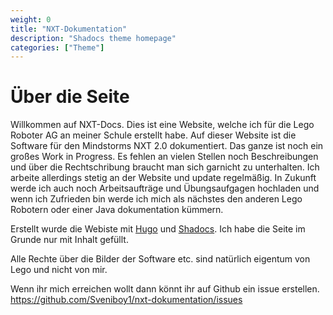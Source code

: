 ```yaml
---
weight: 0
title: "NXT-Dokumentation"
description: "Shadocs theme homepage"
categories: ["Theme"]
---
```


# Über die Seite

Willkommen auf NXT-Docs. Dies ist eine Website, welche ich für die Lego Roboter AG an meiner Schule erstellt habe. Auf dieser Website ist die Software für den Mindstorms NXT 2.0 dokumentiert. Das ganze ist noch ein großes Work in Progress. Es fehlen an vielen Stellen noch Beschreibungen und über die Rechtschribung braucht man sich garnicht zu unterhalten. Ich arbeite allerdings stetig an der Website und update regelmäßig. In Zukunft werde ich auch noch Arbeitsaufträge und Übungsaufgagen hochladen und wenn ich Zufrieden bin werde ich mich als nächstes den anderen Lego Robotern oder einer Java dokumentation kümmern.

Erstellt wurde die Webiste mit [Hugo](https://gohugo.io/) und [Shadocs](https://shadocs.netlify.app/). Ich habe die Seite im Grunde nur mit Inhalt gefüllt.

Alle Rechte über die Bilder der Software etc. sind natürlich eigentum von Lego und nicht von mir.

Wenn ihr mich erreichen wollt dann könnt ihr auf Github ein issue erstellen. https://github.com/Sveniboy1/nxt-dokumentation/issues